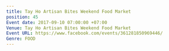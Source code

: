 ```yaml
---
title: Tay Ho Artisan Bites Weekend Food Market
position: 45
Event date: 2017-09-10 07:00:00 +07:00
Venue: Tay Ho Artisan Bites Weekend Food Market
Event URL: https://www.facebook.com/events/361281850969446/
Genre: FOOD
---
```


